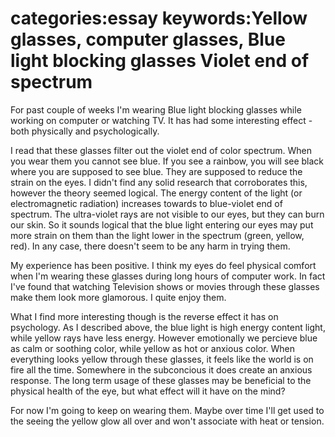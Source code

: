 
categories:essay
keywords:Yellow glasses, computer glasses, Blue light blocking glasses
Violet end of spectrum
===

For past couple of weeks I'm wearing Blue light blocking glasses while working on computer or watching TV. It has had some interesting effect - both physically and psychologically.

I read that these glasses filter out the violet end of color spectrum. When you wear them you cannot see blue. If you see a rainbow, you will see black where you are supposed to see blue. They are supposed to reduce the strain on the eyes. I didn't find any solid research that corroborates this, however the theory seemed logical. The energy content of the light (or electromagnetic radiation) increases towards to blue-violet end of spectrum. The ultra-violet rays are not visible to our eyes, but they can burn our skin. So it sounds logical that the blue light entering our eyes may put more strain on them than the light lower in the spectrum (green, yellow, red). In any case, there doesn't seem to be any harm in trying them.

My experience has been positive. I think my eyes do feel physical comfort when I'm wearing these glasses during long hours of computer work. In fact I've found that watching Television shows or movies through these glasses make them look more glamorous. I quite enjoy them.

What I find more interesting though is the reverse effect it has on psychology. As I described above, the blue light is high energy content light, while yellow rays have less energy. However emotionally we percieve blue as calm or soothing color, while yellow as hot or anxious color. When everything looks yellow through these glasses, it feels like the world is on fire all the time. Somewhere in the subconcious it does create an anxious response. The long term usage of these glasses may be beneficial to the physical health of the eye, but what effect will it have on the mind?

For now I'm going to keep on wearing them. Maybe over time I'll get used to the seeing the yellow glow all over and won't associate with heat or tension.

